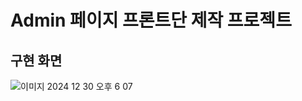 # Admin 페이지 프론트단 제작 프로젝트




## 구현 화면
![이미지 2024  12  30  오후 6 07](https://github.com/user-attachments/assets/33859095-1ff8-46b7-b93f-3f6666cb8067)
